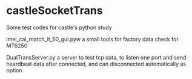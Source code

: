castleSocketTrans
=================

Some test codes for castle's python study

imei_cal_match_it_50_gui.pyw
a small tools for factory data check for MT6250

DualTransServer.py
a server to test tcp data, to listen one port and send heardbeat data after connected, and can disconnected automatically as option

